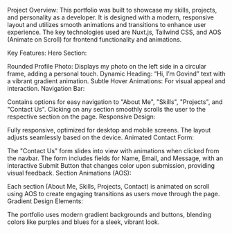 Project Overview:
This portfolio was built to showcase my skills, projects, and personality as a developer. It is designed with a modern, responsive layout and utilizes smooth animations and transitions to enhance user experience. The key technologies used are Nuxt.js, Tailwind CSS, and AOS (Animate on Scroll) for frontend functionality and animations.

Key Features:
Hero Section:

Rounded Profile Photo: Displays my photo on the left side in a circular frame, adding a personal touch.
Dynamic Heading: “Hi, I’m Govind” text with a vibrant gradient animation.
Subtle Hover Animations: For visual appeal and interaction.
Navigation Bar:

Contains options for easy navigation to "About Me", "Skills", "Projects", and "Contact Us".
Clicking on any section smoothly scrolls the user to the respective section on the page.
Responsive Design:

Fully responsive, optimized for desktop and mobile screens. The layout adjusts seamlessly based on the device.
Animated Contact Form:

The "Contact Us" form slides into view with animations when clicked from the navbar.
The form includes fields for Name, Email, and Message, with an interactive Submit Button that changes color upon submission, providing visual feedback.
Section Animations (AOS):

Each section (About Me, Skills, Projects, Contact) is animated on scroll using AOS to create engaging transitions as users move through the page.
Gradient Design Elements:

The portfolio uses modern gradient backgrounds and buttons, blending colors like purples and blues for a sleek, vibrant look.
